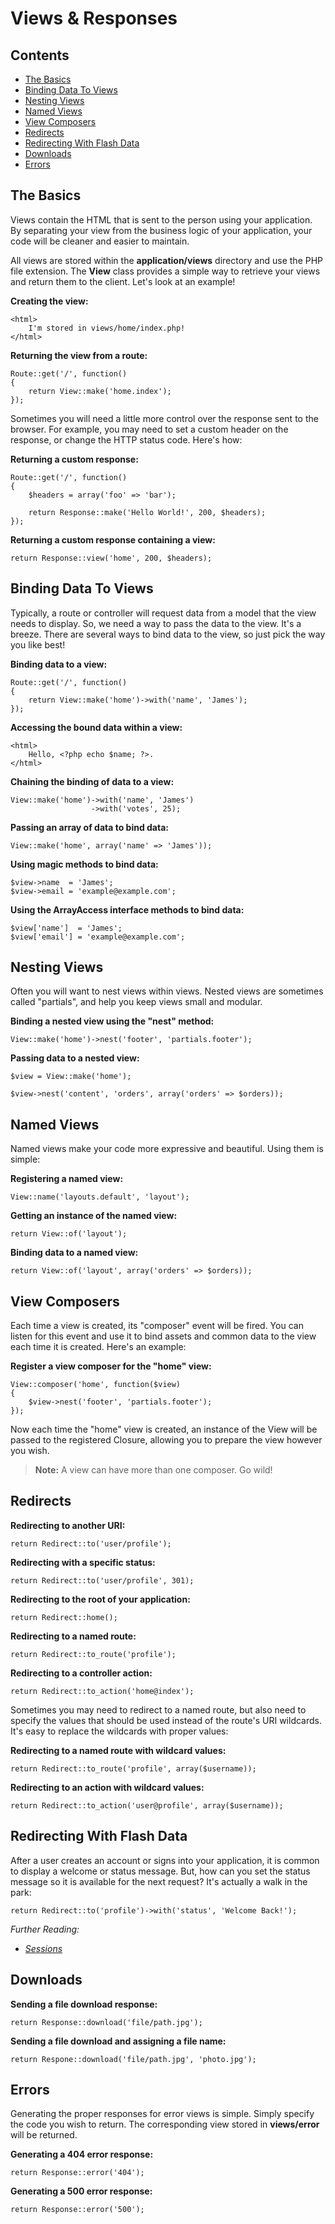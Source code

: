 # Views & Responses

## Contents

- [The Basics](#the-basics)
- [Binding Data To Views](#binding-data-to-views)
- [Nesting Views](#nesting-views)
- [Named Views](#named-views)
- [View Composers](#view-composers)
- [Redirects](#redirects)
- [Redirecting With Flash Data](#redirecting-with-flash-data)
- [Downloads](#downloads)
- [Errors](#errors)

<a name="the-basics"></a>
## The Basics

Views contain the HTML that is sent to the person using your application. By separating your view from the business logic of your application, your code will be cleaner and easier to maintain.

All views are stored within the **application/views** directory and use the PHP file extension. The **View** class provides a simple way to retrieve your views and return them to the client. Let's look at an example!

**Creating the view:**

	<html>
		I'm stored in views/home/index.php!
	</html>

**Returning the view from a route:**

	Route::get('/', function()
	{
		return View::make('home.index');
	});

Sometimes you will need a little more control over the response sent to the browser. For example, you may need to set a custom header on the response, or change the HTTP status code. Here's how:

**Returning a custom response:**

	Route::get('/', function()
	{
		$headers = array('foo' => 'bar');

		return Response::make('Hello World!', 200, $headers);
	});

**Returning a custom response containing a view:**

	return Response::view('home', 200, $headers);

<a name="binding-data-to-views"></a>
## Binding Data To Views

Typically, a route or controller will request data from a model that the view needs to display. So, we need a way to pass the data to the view. It's a breeze. There are several ways to bind data to the view, so just pick the way you like best!

**Binding data to a view:**

	Route::get('/', function()
	{
		return View::make('home')->with('name', 'James');
	});

**Accessing the bound data within a view:**

	<html>
		Hello, <?php echo $name; ?>.
	</html>

**Chaining the binding of data to a view:**

	View::make('home')->with('name', 'James')
	                  ->with('votes', 25);

**Passing an array of data to bind data:**

	View::make('home', array('name' => 'James'));

**Using magic methods to bind data:**

	$view->name  = 'James';
	$view->email = 'example@example.com';

**Using the ArrayAccess interface methods to bind data:**

	$view['name']  = 'James';
	$view['email'] = 'example@example.com';

<a name="nesting-views"></a>
## Nesting Views

Often you will want to nest views within views. Nested views are sometimes called "partials", and help you keep views small and modular.

**Binding a nested view using the "nest" method:**

	View::make('home')->nest('footer', 'partials.footer');

**Passing data to a nested view:**

	$view = View::make('home');

	$view->nest('content', 'orders', array('orders' => $orders));

<a name="named-views"></a>
## Named Views

Named views make your code more expressive and beautiful. Using them is simple:

**Registering a named view:**

	View::name('layouts.default', 'layout');

**Getting an instance of the named view:**

	return View::of('layout');

**Binding data to a named view:**

	return View::of('layout', array('orders' => $orders));

<a name="view-composers"></a>
## View Composers

Each time a view is created, its "composer" event will be fired. You can listen for this event and use it to bind assets and common data to the view each time it is created. Here's an example:

**Register a view composer for the "home" view:**

	View::composer('home', function($view)
	{
		$view->nest('footer', 'partials.footer');
	});

Now each time the "home" view is created, an instance of the View will be passed to the registered Closure, allowing you to prepare the view however you wish.

> **Note:** A view can have more than one composer. Go wild!

<a name="redirects"></a>
## Redirects

**Redirecting to another URI:**

	return Redirect::to('user/profile');

**Redirecting with a specific status:**

	return Redirect::to('user/profile', 301);

**Redirecting to the root of your application:**

	return Redirect::home();

**Redirecting to a named route:**

	return Redirect::to_route('profile');

**Redirecting to a controller action:**

	return Redirect::to_action('home@index');

Sometimes you may need to redirect to a named route, but also need to specify the values that should be used instead of the route's URI wildcards. It's easy to replace the wildcards with proper values:

**Redirecting to a named route with wildcard values:**

	return Redirect::to_route('profile', array($username));

**Redirecting to an action with wildcard values:**

	return Redirect::to_action('user@profile', array($username));

<a name="redirecting-with-flash-data"></a>
## Redirecting With Flash Data

After a user creates an account or signs into your application, it is common to display a welcome or status message. But, how can you set the status message so it is available for the next request? It's actually a walk in the park:

	return Redirect::to('profile')->with('status', 'Welcome Back!');

*Further Reading:*

- *[Sessions](/docs/sessions)*

<a name="downloads"></a>
## Downloads

**Sending a file download response:**

	return Response::download('file/path.jpg');

**Sending a file download and assigning a file name:**

	return Respone::download('file/path.jpg', 'photo.jpg');

<a name="errors"></a>
## Errors

Generating the proper responses for error views is simple. Simply specify the code you wish to return. The corresponding view stored in **views/error** will be returned.

**Generating a 404 error response:**

	return Response::error('404');

**Generating a 500 error response:**

	return Response::error('500');